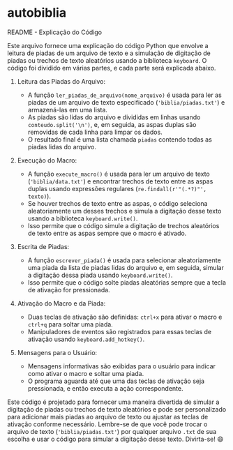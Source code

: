 # autobiblia
README - Explicação do Código

Este arquivo fornece uma explicação do código Python que envolve a leitura de piadas de um arquivo de texto e a simulação de digitação de piadas ou trechos de texto aleatórios usando a biblioteca `keyboard`. O código foi dividido em várias partes, e cada parte será explicada abaixo.

1. Leitura das Piadas do Arquivo:
   - A função `ler_piadas_de_arquivo(nome_arquivo)` é usada para ler as piadas de um arquivo de texto especificado (`'biblia/piadas.txt'`) e armazená-las em uma lista.
   - As piadas são lidas do arquivo e divididas em linhas usando `conteudo.split('\n')`, e, em seguida, as aspas duplas são removidas de cada linha para limpar os dados.
   - O resultado final é uma lista chamada `piadas` contendo todas as piadas lidas do arquivo.

2. Execução do Macro:
   - A função `execute_macro()` é usada para ler um arquivo de texto (`'biblia/data.txt'`) e encontrar trechos de texto entre as aspas duplas usando expressões regulares (`re.findall(r'"(.*?)"', texto)`).
   - Se houver trechos de texto entre as aspas, o código seleciona aleatoriamente um desses trechos e simula a digitação desse texto usando a biblioteca `keyboard.write()`.
   - Isso permite que o código simule a digitação de trechos aleatórios de texto entre as aspas sempre que o macro é ativado.

3. Escrita de Piadas:
   - A função `escrever_piada()` é usada para selecionar aleatoriamente uma piada da lista de piadas lidas do arquivo e, em seguida, simular a digitação dessa piada usando `keyboard.write()`.
   - Isso permite que o código solte piadas aleatórias sempre que a tecla de ativação for pressionada.

4. Ativação do Macro e da Piada:
   - Duas teclas de ativação são definidas: `ctrl+x` para ativar o macro e `ctrl+q` para soltar uma piada.
   - Manipuladores de eventos são registrados para essas teclas de ativação usando `keyboard.add_hotkey()`.

5. Mensagens para o Usuário:
   - Mensagens informativas são exibidas para o usuário para indicar como ativar o macro e soltar uma piada.
   - O programa aguarda até que uma das teclas de ativação seja pressionada, e então executa a ação correspondente.

Este código é projetado para fornecer uma maneira divertida de simular a digitação de piadas ou trechos de texto aleatórios e pode ser personalizado para adicionar mais piadas ao arquivo de texto ou ajustar as teclas de ativação conforme necessário. Lembre-se de que você pode trocar o arquivo de texto (`'biblia/piadas.txt'`) por qualquer arquivo `.txt` de sua escolha e usar o código para simular a digitação desse texto.
Divirta-se! 😄

